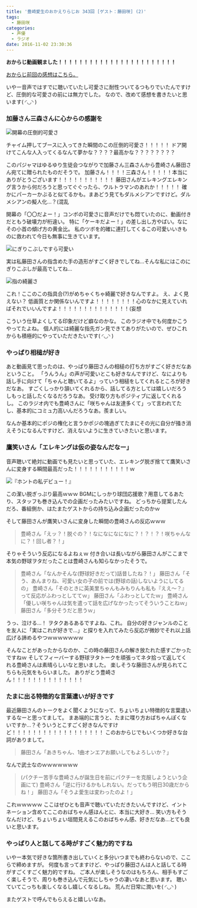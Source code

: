 ```yaml
---
title: '豊崎愛生のおかえりらじお 343回 [ゲスト：藤田咲] (2)'
tags:
  - 藤田咲
categories:
  - 声優
  - ラジオ
date: 2016-11-02 23:30:36
---
```


**おからじ動画観ました！！！！！！！！！！！！！！！！！！！！！！！**

[おからじ前回の感想はこちら。](/sblog/2016/10/29/okaraji/ "豊崎愛生のおかえりらじお 343回 [ゲスト：藤田咲]")

いやー音声ではすでに聴いていたし可愛さに耐性ついてるつもりでいたんですけど、圧倒的な可愛さの前には無力でした。
なので、改めて感想を書きたいと思います( ◜◡◝ )

### 加藤さん三森さんに心からの感謝を

![開幕の圧倒的可愛さ](/sblog/img/20161027_okaraji01.jpg)

チャイム押してブースに入ってきた瞬間のこの圧倒的可愛さ！！！！！
ドア開けてこんな人入ってくるなんて夢かな？？？？最高かな？？？？？？？？

このパジャマはゆるゆり生徒会つながりで加藤さん三森さんから豊崎さん藤田さん宛てに贈られたものだそうで。
加藤さん！！！！三森さん！！！！！本当にありがとうございます！！！！！！！！！！！
藤田さんがエレキングエレキング言うから何だろうと思ってぐぐったら、ウルトラマンのあれか！！！！！
確かにパーカーかぶると似てるかも。まあどう見てもダルメシアンですけど。ダルメシアンの擬人化…？(混乱

開幕の「〇〇だよー！」コンボの可愛さに音声だけでも悶ていたのに、動画付きだともう破壊力が桁違い。
特に「ケーキだよー！」の差し出し方やばい。なにその小首の傾げ方の黄金比。
私のツボを的確に連打してくるこの可愛いいきものに救われて今日も無事に生きています。

![にぎりこぶしですら可愛い](/sblog/img/20161027_okaraji06.jpg)

実は私藤田さんの指含めた手の造形がすごく好きでしてね…そんな私にはこのにぎりこぶしが最高でしてね…

![指の綺麗さ](/sblog/img/20161027_okaraji07.jpg)

これ！ここのこの指具合(?)がめちゃくちゃ綺麗で好きなんですよ。
え、よく見えない？
低画質とか関係ないんですよ！！！！！！！！心のなかに見えていればそれでいいんですよ！！！！！！！！！！！！！！(妄想

こういう仕草よくしてる印象だけど癖なのかな。
このラジオ中でも何度かこうやってたよね。
個人的には綺麗な指先ガン見できてありがたいので、ぜひこれからも積極的にやっていただきたいです( ◜◡◝ )

### やっぱり相槌が好き

あと動画見て思ったのは、やっぱり藤田さんの相槌の打ち方がすごく好きだなあということ。
「うんうん」の声が可愛いとこも好きなんですけど、なによりも話し手に向けて「ちゃんと聴いてるよ」っていう相槌をしてくれるところが好きだなあ。
すごくしっかり頷いてくれるから、話してる方としては嬉しいだろうしもっと話したくなるだろうなあ。
受け取り方もポジティブに返してくれるし。
このラジオ内でも豊崎さんに「咲ちゃんは友達多くて」って言われてたし、基本的にコミュ力高いんだろうなあ。羨ましい。

なんか基本的にポジの権化と言うかポジの塊過ぎてたまにその光に自分が掻き消えそうになるんですけど、消えないように生きていきたいと思います。

### 鷹笑いさん「エレキングは仮の姿なんだなー」

音声聴いて絶対に動画でも見たいと思っていた、エレキング脱ぎ捨てて鷹笑いさんに変身する瞬間最高だった！！！！！！！！！！！ｗ

![『ホントの私デビュー！』](/sblog/img/20161027_okaraji05.jpg)

この潔い脱ぎっぷり最高ｗｗｗ
BGMにしっかり球団応援歌？用意してるあたり、スタッフも巻き込んでの企画だったみたいですね。
どっちから提案したんだろ、番組側か、はたまたゲストからの持ち込み企画だったのかｗ

そして藤田さんが鷹笑いさんに変身した瞬間の豊崎さんの反応ｗｗｗ

> 豊崎さん「えッ？！脱ぐの？！なになになになに？！？！？！咲ちゃんなに？！回し者？！」

そりゃそういう反応になるよねぇｗ
付き合いは長いながら藤田さんがここまで本気の野球ヲタだったことは豊崎さんも知らなかったそうで。

> 豊崎さん「なんかそんな(野球好きだって)話昔したね？！」
> 藤田さん「そう、あんまりね、可愛い女の子の前では(野球の話)しないようにしてるの」
> 豊崎さん「そのときに英美里ちゃんもみもりんも私も『ええ～？』って反応がふわっとしててｗ」
> 藤田さん「ふわっとしてたｗ」
> 豊崎さん「優しい咲ちゃんは気を遣って話を広げなかったってそういうことねｗ」
> 藤田さん「多分そうだと思うｗ」

うっ、泣ける…！
ヲタクあるあるですよね、これ。
自分の好きジャンルのことを友人に「実はこれが好きで…」と探りを入れてみたら反応が微妙でそれ以上話広げる諦めるやつｗｗｗｗｗｗｗ

そんなことがあったからなのか、この時の藤田さんの解き放たれた感すごかったですねｗ
そしてフィーバーする野球ヲタトークを頑張ってネタ拾って返してくれる豊崎さんは素晴らしいなと思いました。
楽しそうな藤田さんが見られてこちらも元気をもらいました。
ありがとう豊崎さん！！！！！！！！！！！！！！

### たまに出る特徴的な言葉遣いが好きです

最近藤田さんのトークをよく聞くようになって、ちょいちょい特徴的な言葉遣いするなーと思ってまして。
まあ端的に言うと、たまに喋り方おばちゃんぽくないですか…？そういうとこすごく好きなんですけど！！！！！！！！！！！！！！！！！！
このおからじでもいくつか好きな台詞がありまして。

> 藤田さん「あきちゃん、1曲オンエアお願いしてもよろしいか？」

なんで武士なのｗｗｗｗｗｗｗ

> (パクチー苦手な豊崎さんが誕生日を前にパクチーを克服しようという企画にて)
> 豊崎さん「逆に行けるかもしれない。だってもう明日30歳だからね！」
> 藤田さん「そうよ愛生は変わったのよ！」

これｗｗｗｗｗ
ここはぜひとも音声で聴いていただきたいんですけど、イントネーション含めてここのおばちゃん感ほんとに、本当に大好き…
笑い方もそうなんだけど、ちょいちょい垣間見えるこのおばちゃん感、好きだなあ…とても良いと思います。

### やっぱり人と話してる時がすごく魅力的ですね

いやー本気で好きな箇所書き出していくと多分いつまでも終わらないので、ここらで締めますが。
何度も言ってますけど、やっぱり藤田さんは人と話してる時がすごくすごく魅力的ですね。
ご本人が楽しそうなのはもちろん、相手もすごく楽しそうで、周りも巻き込んで元気にしちゃうの凄いなあと思います。
聴いていてこっちも楽しくなるし嬉しくなるしね。
荒んだ日常に潤いを( ◜◡◝ )

またゲストで呼んでもらえると嬉しいなあ。
